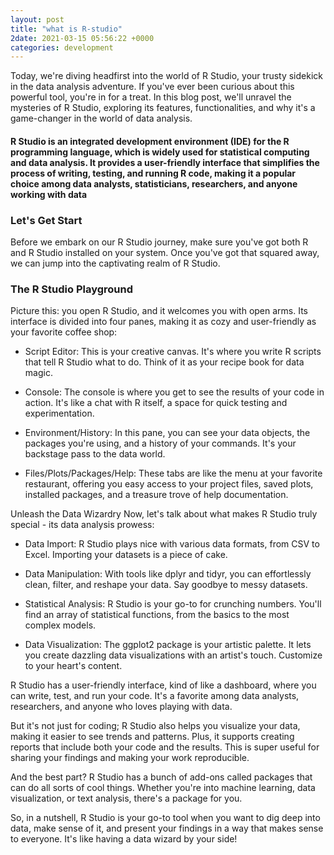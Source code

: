 ```yaml
---
layout: post
title: "what is R-studio"
2date: 2021-03-15 05:56:22 +0000
categories: development
---
```


Today, we're diving headfirst into the world of R Studio, your trusty sidekick in the data analysis adventure. If you've ever been curious about this powerful tool, you're in for a treat. In this blog post, we'll unravel the mysteries of R Studio, exploring its features, functionalities, and why it's a game-changer in the world of data analysis.

#### R Studio is an integrated development environment (IDE) for the R programming language, which is widely used for statistical computing and data analysis. It provides a user-friendly interface that simplifies the process of writing, testing, and running R code, making it a popular choice among data analysts, statisticians, researchers, and anyone working with data

### Let's Get Start

Before we embark on our R Studio journey, make sure you've got both R and R Studio installed on your system. Once you've got that squared away, we can jump into the captivating realm of R Studio.

### The R Studio Playground

Picture this: you open R Studio, and it welcomes you with open arms. Its interface is divided into four panes, making it as cozy and user-friendly as your favorite coffee shop:

- Script Editor: This is your creative canvas. It's where you write R scripts that tell R Studio what to do. Think of it as your recipe book for data magic.

- Console: The console is where you get to see the results of your code in action. It's like a chat with R itself, a space for quick testing and experimentation.

- Environment/History: In this pane, you can see your data objects, the packages you're using, and a history of your commands. It's your backstage pass to the data world.

- Files/Plots/Packages/Help: These tabs are like the menu at your favorite restaurant, offering you easy access to your project files, saved plots, installed packages, and a treasure trove of help documentation.

Unleash the Data Wizardry
Now, let's talk about what makes R Studio truly special - its data analysis prowess:

- Data Import: R Studio plays nice with various data formats, from CSV to Excel. Importing your datasets is a piece of cake.

- Data Manipulation: With tools like dplyr and tidyr, you can effortlessly clean, filter, and reshape your data. Say goodbye to messy datasets.

- Statistical Analysis: R Studio is your go-to for crunching numbers. You'll find an array of statistical functions, from the basics to the most complex models.

- Data Visualization: The ggplot2 package is your artistic palette. It lets you create dazzling data visualizations with an artist's touch. Customize to your heart's content.

R Studio has a user-friendly interface, kind of like a dashboard, where you can write, test, and run your code. It's a favorite among data analysts, researchers, and anyone who loves playing with data.

But it's not just for coding; R Studio also helps you visualize your data, making it easier to see trends and patterns. Plus, it supports creating reports that include both your code and the results. This is super useful for sharing your findings and making your work reproducible.

And the best part? R Studio has a bunch of add-ons called packages that can do all sorts of cool things. Whether you're into machine learning, data visualization, or text analysis, there's a package for you.

So, in a nutshell, R Studio is your go-to tool when you want to dig deep into data, make sense of it, and present your findings in a way that makes sense to everyone. It's like having a data wizard by your side!
